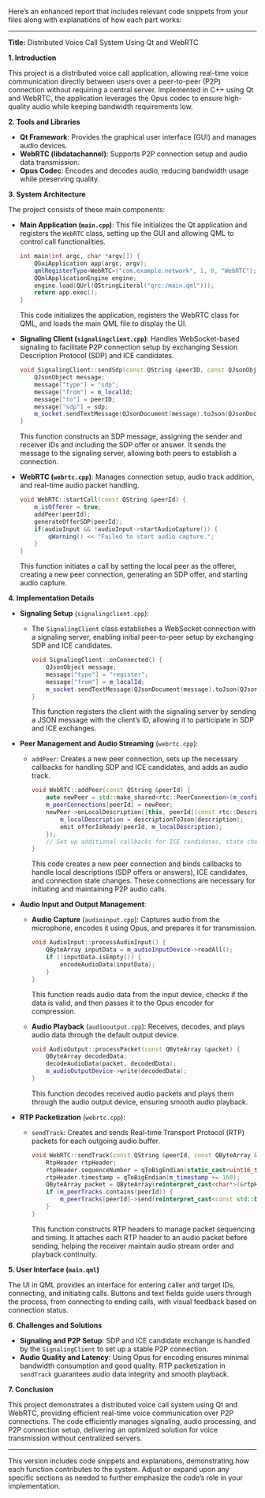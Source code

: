 Here’s an enhanced report that includes relevant code snippets from your files along with explanations of how each part works:

---

**Title:** Distributed Voice Call System Using Qt and WebRTC

**1. Introduction**

This project is a distributed voice call application, allowing real-time voice communication directly between users over a peer-to-peer (P2P) connection without requiring a central server. Implemented in C++ using Qt and WebRTC, the application leverages the Opus codec to ensure high-quality audio while keeping bandwidth requirements low.

**2. Tools and Libraries**

- **Qt Framework**: Provides the graphical user interface (GUI) and manages audio devices.
- **WebRTC (libdatachannel)**: Supports P2P connection setup and audio data transmission.
- **Opus Codec**: Encodes and decodes audio, reducing bandwidth usage while preserving quality.

**3. System Architecture**

The project consists of these main components:

- **Main Application (`main.cpp`)**: This file initializes the Qt application and registers the `WebRTC` class, setting up the GUI and allowing QML to control call functionalities.
    ```cpp
    int main(int argc, char *argv[]) {
        QGuiApplication app(argc, argv);
        qmlRegisterType<WebRTC>("com.example.network", 1, 0, "WebRTC");
        QQmlApplicationEngine engine;
        engine.load(QUrl(QStringLiteral("qrc:/main.qml")));
        return app.exec();
    }
    ```
    This code initializes the application, registers the WebRTC class for QML, and loads the main QML file to display the UI.

- **Signaling Client (`signalingclient.cpp`)**: Handles WebSocket-based signaling to facilitate P2P connection setup by exchanging Session Description Protocol (SDP) and ICE candidates.
    ```cpp
    void SignalingClient::sendSdp(const QString &peerID, const QJsonObject &sdp) {
        QJsonObject message;
        message["type"] = "sdp";
        message["from"] = m_localId;
        message["to"] = peerID;
        message["sdp"] = sdp;
        m_socket.sendTextMessage(QJsonDocument(message).toJson(QJsonDocument::Compact));
    }
    ```
    This function constructs an SDP message, assigning the sender and receiver IDs and including the SDP offer or answer. It sends the message to the signaling server, allowing both peers to establish a connection.

- **WebRTC (`webrtc.cpp`)**: Manages connection setup, audio track addition, and real-time audio packet handling.
    ```cpp
    void WebRTC::startCall(const QString &peerId) {
        m_isOfferer = true;
        addPeer(peerId);
        generateOfferSDP(peerId);
        if(audioInput && !audioInput->startAudioCapture()) {
            qWarning() << "Failed to start audio capture.";
        }
    }
    ```
    This function initiates a call by setting the local peer as the offerer, creating a new peer connection, generating an SDP offer, and starting audio capture.

**4. Implementation Details**

- **Signaling Setup** (`signalingclient.cpp`):
  - The `SignalingClient` class establishes a WebSocket connection with a signaling server, enabling initial peer-to-peer setup by exchanging SDP and ICE candidates.
    ```cpp
    void SignalingClient::onConnected() {
        QJsonObject message;
        message["type"] = "register";
        message["from"] = m_localId;
        m_socket.sendTextMessage(QJsonDocument(message).toJson(QJsonDocument::Compact));
    }
    ```
    This function registers the client with the signaling server by sending a JSON message with the client’s ID, allowing it to participate in SDP and ICE exchanges.

- **Peer Management and Audio Streaming** (`webrtc.cpp`):
  - `addPeer`: Creates a new peer connection, sets up the necessary callbacks for handling SDP and ICE candidates, and adds an audio track.
    ```cpp
    void WebRTC::addPeer(const QString &peerId) {
        auto newPeer = std::make_shared<rtc::PeerConnection>(m_config);
        m_peerConnections[peerId] = newPeer;
        newPeer->onLocalDescription([this, peerId](const rtc::Description &description) {
            m_localDescription = descriptionToJson(description);
            emit offerIsReady(peerId, m_localDescription);
        });
        // Set up additional callbacks for ICE candidates, state changes, and audio track management
    }
    ```
    This code creates a new peer connection and binds callbacks to handle local descriptions (SDP offers or answers), ICE candidates, and connection state changes. These connections are necessary for initiating and maintaining P2P audio calls.

- **Audio Input and Output Management**:
  - **Audio Capture** (`audioinput.cpp`): Captures audio from the microphone, encodes it using Opus, and prepares it for transmission.
    ```cpp
    void AudioInput::processAudioInput() {
        QByteArray inputData = m_audioInputDevice->readAll();
        if (!inputData.isEmpty()) {
            encodeAudioData(inputData);
        }
    }
    ```
    This function reads audio data from the input device, checks if the data is valid, and then passes it to the Opus encoder for compression.

  - **Audio Playback** (`audiooutput.cpp`): Receives, decodes, and plays audio data through the default output device.
    ```cpp
    void AudioOutput::processPacket(const QByteArray &packet) {
        QByteArray decodedData;
        decodeAudioData(packet, decodedData);
        m_audioOutputDevice->write(decodedData);
    }
    ```
    This function decodes received audio packets and plays them through the audio output device, ensuring smooth audio playback.

- **RTP Packetization** (`webrtc.cpp`):
  - `sendTrack`: Creates and sends Real-time Transport Protocol (RTP) packets for each outgoing audio buffer.
    ```cpp
    void WebRTC::sendTrack(const QString &peerId, const QByteArray &buffer) {
        RtpHeader rtpHeader;
        rtpHeader.sequenceNumber = qToBigEndian(static_cast<uint16_t>(m_sequenceNumber++));
        rtpHeader.timestamp = qToBigEndian(m_timestamp += 160);
        QByteArray packet = QByteArray(reinterpret_cast<char*>(&rtpHeader), sizeof(RtpHeader)) + buffer;
        if (m_peerTracks.contains(peerId)) {
            m_peerTracks[peerId]->send(reinterpret_cast<const std::byte*>(packet.data()), packet.size());
        }
    }
    ```
    This function constructs RTP headers to manage packet sequencing and timing. It attaches each RTP header to an audio packet before sending, helping the receiver maintain audio stream order and playback continuity.

**5. User Interface (`main.qml`)**

The UI in QML provides an interface for entering caller and target IDs, connecting, and initiating calls. Buttons and text fields guide users through the process, from connecting to ending calls, with visual feedback based on connection status.

**6. Challenges and Solutions**

- **Signaling and P2P Setup**: SDP and ICE candidate exchange is handled by the `SignalingClient` to set up a stable P2P connection.
- **Audio Quality and Latency**: Using Opus for encoding ensures minimal bandwidth consumption and good quality. RTP packetization in `sendTrack` guarantees audio data integrity and smooth playback.

**7. Conclusion**

This project demonstrates a distributed voice call system using Qt and WebRTC, providing efficient real-time voice communication over P2P connections. The code efficiently manages signaling, audio processing, and P2P connection setup, delivering an optimized solution for voice transmission without centralized servers.

---

This version includes code snippets and explanations, demonstrating how each function contributes to the system. Adjust or expand upon any specific sections as needed to further emphasize the code’s role in your implementation.
